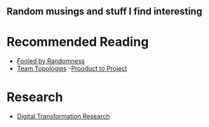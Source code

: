 ## Random musings and stuff I find interesting

# Recommended Reading 
- [Fooled by Randomness](https://www.amazon.com/Fooled-Randomness-Hidden-Markets-Incerto/dp/0812975219)
- [Team Topologies](https://www.amazon.com/Team-Topologies-Organizing-Business-Technology/dp/B07VWYNGCQ/ref=sr_1_1?crid=35Q7ENS469839&keywords=team+topologies&qid=1646338586&s=books&sprefix=team+topologies%2Cstripbooks%2C142&sr=1-1)
-[Prooduct to Project](https://www.amazon.com/Project-Product-Survive-Disruption-Framework/dp/B07KCLW84N/ref=sr_1_1?crid=1HEHN7GYQ47KL&keywords=project+to+product+mik+kersten&qid=1646349058&sprefix=project+to+p%2Caps%2C141&sr=8-1)


# Research
- [Digital Transformation Research](//Transformation%20and%20Change%20Research%20(Autosaved)%20(Autosaved)%20(Autosaved)%20(Autosaved)%202.png/Transformation%20and%20Change%20Research%20(Autosaved)%20(Autosaved)%20(Autosaved)%20(Autosaved)%202.png)